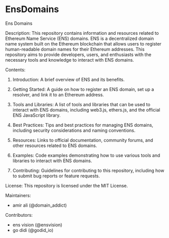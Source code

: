 # EnsDomains
Ens Domains

Description: This repository contains information and resources related to Ethereum Name Service (ENS) domains. ENS is a decentralized domain name system built on the Ethereum blockchain that allows users to register human-readable domain names for their Ethereum addresses. This repository aims to provide developers, users, and enthusiasts with the necessary tools and knowledge to interact with ENS domains.

Contents:

1. Introduction: A brief overview of ENS and its benefits.

2. Getting Started: A guide on how to register an ENS domain, set up a resolver, and link it to an Ethereum address.

3. Tools and Libraries: A list of tools and libraries that can be used to interact with ENS domains, including web3.js, ethers.js, and the official ENS JavaScript library.

4. Best Practices: Tips and best practices for managing ENS domains, including security considerations and naming conventions.

5. Resources: Links to official documentation, community forums, and other resources related to ENS domains.

6. Examples: Code examples demonstrating how to use various tools and libraries to interact with ENS domains.

7. Contributing: Guidelines for contributing to this repository, including how to submit bug reports or feature requests.

License: This repository is licensed under the MIT License.

Maintainers:

- amir ali (@domain_addict)


Contributors:

- ens vision (@ensvision)
- go didi (@godid_io)
